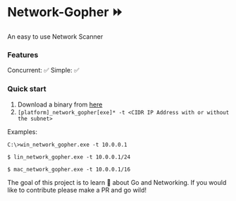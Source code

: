 # Network-Gopher ⏩ 
An easy to use Network Scanner

### Features
Concurrent: ✅ 
Simple: ✅ 


### Quick start

1. Download a binary from [here](https://github.com/EricMarcantonio/network-gopher/releases)
2. `[platform]_network_gopher[exe]* -t <CIDR IP Address with or without the subnet>`

Examples:



`C:\>win_network_gopher.exe -t 10.0.0.1`



`$ lin_network_gopher.exe -t 10.0.0.1/24`



`$ mac_network_gopher.exe -t 10.0.0.1/16`

The goal of this project is to learn 🏫 about Go and Networking. If you would like to contribute please make a PR and go wild!
